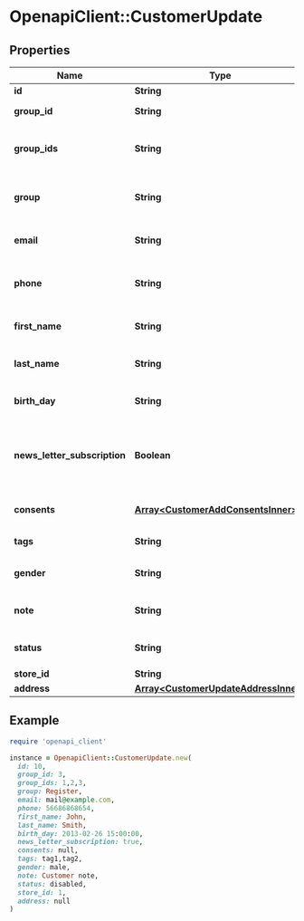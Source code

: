# OpenapiClient::CustomerUpdate

## Properties

| Name | Type | Description | Notes |
| ---- | ---- | ----------- | ----- |
| **id** | **String** | Entity id | [optional] |
| **group_id** | **String** | Customer group_id | [optional] |
| **group_ids** | **String** | Groups that will be assigned to a customer | [optional] |
| **group** | **String** | Defines the group where the customer | [optional] |
| **email** | **String** | Defines customer&#39;s email | [optional] |
| **phone** | **String** | Defines customer&#39;s phone number | [optional] |
| **first_name** | **String** | Defines customer&#39;s first name | [optional] |
| **last_name** | **String** | Defines customer&#39;s last name | [optional] |
| **birth_day** | **String** | Defines customer&#39;s birthday | [optional] |
| **news_letter_subscription** | **Boolean** | Defines whether the newsletter subscription is available for the user | [optional] |
| **consents** | [**Array&lt;CustomerAddConsentsInner&gt;**](CustomerAddConsentsInner.md) | Defines consents to notifications | [optional] |
| **tags** | **String** | Customer tags | [optional] |
| **gender** | **String** | Defines customer&#39;s gender | [optional] |
| **note** | **String** | The customer note. | [optional] |
| **status** | **String** | Defines customer&#39;s status | [optional] |
| **store_id** | **String** | Store Id | [optional] |
| **address** | [**Array&lt;CustomerUpdateAddressInner&gt;**](CustomerUpdateAddressInner.md) |  | [optional] |

## Example

```ruby
require 'openapi_client'

instance = OpenapiClient::CustomerUpdate.new(
  id: 10,
  group_id: 3,
  group_ids: 1,2,3,
  group: Register,
  email: mail@example.com,
  phone: 56686868654,
  first_name: John,
  last_name: Smith,
  birth_day: 2013-02-26 15:00:00,
  news_letter_subscription: true,
  consents: null,
  tags: tag1,tag2,
  gender: male,
  note: Customer note,
  status: disabled,
  store_id: 1,
  address: null
)
```

